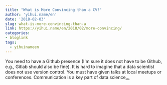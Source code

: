 ```yaml
---
title: "What is More Convincing than a CV?"
author: 'yihui.name/en'
date: '2018-02-03'
slug: what-is-more-convincing-than-a
link: https://yihui.name/en/2018/02/more-convincing/
categories:
- bloglink
tags:
  - yihuinameen
---
```


You need to have a Github presence (I'm sure it does not have to be Github, e.g., Gitlab should also be fine). It is hard to imagine that a data scientist does not use version control. You must have given talks at local meetups or conferences. Communication is a key part of data science[... <i class="fas fa-external-link-alt"></i>](https://yihui.name/en/2018/02/more-convincing/)

